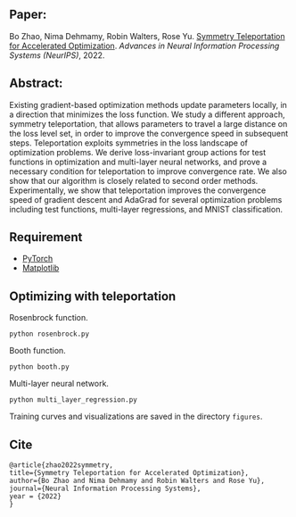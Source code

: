 ## Paper: 
Bo Zhao, Nima Dehmamy, Robin Walters, Rose Yu. [Symmetry Teleportation for Accelerated Optimization](https://arxiv.org/abs/2205.10637). *Advances in Neural Information Processing Systems (NeurIPS)*, 2022.

## Abstract:
Existing gradient-based optimization methods update parameters locally, in a direction that minimizes the loss function. We study a different approach, symmetry teleportation, that allows parameters to travel a large distance on the loss level set, in order to improve the convergence speed in subsequent steps. Teleportation exploits symmetries in the loss landscape of optimization problems. We derive loss-invariant group actions for test functions in optimization and multi-layer neural networks, and prove a necessary condition for teleportation to improve convergence rate. We also show that our algorithm is closely related to second order methods. Experimentally, we show that teleportation improves the convergence speed of gradient descent and AdaGrad for several optimization problems including test functions, multi-layer regressions, and MNIST classification.


## Requirement 
* [PyTorch](https://pytorch.org/)
* [Matplotlib](https://matplotlib.org/)


## Optimizing with teleportation
Rosenbrock function.

```
python rosenbrock.py
```

Booth function.

```
python booth.py
```

Multi-layer neural network.

```
python multi_layer_regression.py
```

Training curves and visualizations are saved in the directory `figures`.

## Cite
```
@article{zhao2022symmetry,
title={Symmetry Teleportation for Accelerated Optimization},
author={Bo Zhao and Nima Dehmamy and Robin Walters and Rose Yu},
journal={Neural Information Processing Systems},
year = {2022}
}
```
